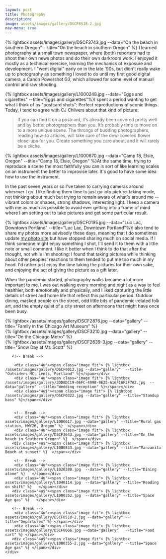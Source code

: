 ```yaml
---
layout: post
title: Photography
description:  
image: assets/images/gallery/DSCF0518-2.jpg
nav-menu: true
---
```



<p><span class="image left">{% lightbox assets/images/gallery/DSCF3743.jpg --data="On the beach in southern Oregon" --title="On the beach in southern Oregon" %} </span>I learned photography at a small town newspaper, where (both) reporters had to shoot their own news photos and do their own darkroom work. I enjoyed it mostly as a technical exercise, learning the mechanics of exposure and development. I "went digital" early on in the late '90s, but didn't really wake up to photography as something I loved to do until my first good digital camera, a Canon Powershot G3, which allowed for some level of manual control and raw shooting.</p>

<p><span class="image right">{% lightbox assets/images/gallery/L1000248.jpg --data="Eggs and cigarettes" --title="Eggs and cigarettes"%}</span>I spent a period wanting to get what I think of as "postcard shots": Perfect reproductions of scenic things. Today, I tend to agree with CJ Chilvers about that kind of picture:</p>

<blockquote>
If you can find it on a postcard, it’s already been covered pretty well and by better photographers than you. It’s probably time to move on to a more unique scene. The throngs of budding photographers, reading how-to articles, will take care of the dew-covered flower close-ups for you. Create something you care about, and it will rarely be a cliche.
</blockquote>

<p><span class="image left">{% lightbox assets/images/gallery/L1000670.jpg --data="Camp 18, Elsie, Oregon" --title="Camp 18, Elsie, Oregon" %}</span>At the same time, trying to reproduce a scene the most faithfully you can is sort of like learning scales on an instrument the better to improvise later. It's good to have some idea how to use the instrument.</p>

<p>In the past seven years or so I've taken to carrying cameras around wherever I go. I like finding them time to just go into picture-taking mode, not thinking about much but trying to remain aware of what's around me -- vibrant colors or shapes, strong shadows, interesting light. I keep a camera with me as much as possible to avoid ever getting into a frame of mind where I am setting out to take pictures and get some particular result.</p> 

<p><span class="image right">{% lightbox assets/images/gallery/DSCF0195.jpg --data="Luc Lac, Downtown Portland" --title="Luc Lac, Downtown Portland"%}</span>I also tend to share my photos more advisedly these days, meaning that I do sometimes update <a href="https://pix.puddingbowl.org">my photo site</a> but have stopped sharing much on social media. If I think someone might enjoy something I shot, I'll send it to them with a little note or small comment. I like it better when I think to do that after the thought, not while I'm shooting: I found that taking pictures while thinking about other peoples' reactions to them tended to put me too much in my head. I'd rather just enjoy the time taking the pictures for their own sake, and enjoying the act of giving the picture as a gift later.</p>

<p>When the pandemic started, photography walks became a lot more important to me. I was out walking every morning and night as a way to feel healthier, both emotionally and physically, and I liked capturing the little details of street and home life that reflect this particular period. Outdoor dining, masked people on the street, odd little bits of pandemic-related folk art, and the empty quiet of a city street on afternoons that might have once been busy.</p>

<div class="box alt">
	<div class="row 50% uniform ">
		<div class="4u"><span class="image fit"> {% lightbox /assets/images/gallery/DSCF2876.jpg   --data="gallery"  --title="Family in the Chicago Art Museum"  %}</span></div>
		<div class="4u"><span class="image fit"> {% lightbox /assets/images/gallery/DSCF3210.jpg   --data="gallery"  --title="On the Chicago Metro"  %}</span></div>
		<div class="4u$"><span class="image fit"> {% lightbox /assets/images/gallery/DSCF2639-3.jpg --data="gallery" --title="Snow Day at Mt. Scott"  %}</span></div>
	
	   <!-- Break --> 

		<div class="4u"><span class="image fit"> {% lightbox /assets/images/gallery/DSCF0013.jpg --data="gallery"  --title-"Outsiders MC, Lents, Portland" %}</span></div>
		<div class="4u"><span class="image fit"> {% lightbox /assets/images/gallery/3DD8DC19-06FC-4998-9E25-A16F16F2F7A2.jpg  --data="gallery" --title="Wedding reception" %}</span></div>
		<div class="4u$"><span class="image fit"> {% lightbox /assets/images/gallery/DSCF0322.jpg --data="gallery" --title="Standup bass" %}</span></div>
		
		
		<!-- Break -->
		<div class="4u"><span class="image fit"> {% lightbox assets/images/gallery/L1000617.jpg --data="gallery" --title="Rural gas station, HWY26, Oregon" %}  </span></div>
		<div class="4u"><span class="image fit"> {% lightbox assets/images/gallery/DSCF3643.jpg --data="gallery" --title="On the beach in Southern Oregon" %}  </span></div>
	   <div class="4u$"><span class="image fit"> {% lightbox assets/images/gallery/L1000843.jpg --data="gallery" --title="Manzanita Beach at sunset" %}  </span></div>

		<!-- Break --> 
		<div class="4u"><span class="image fit"> {% lightbox assets/images/gallery/L1020280.jpg  --data="gallery" --title="Dining alone" %}   </span></div>
		<div class="4u"><span class="image fit"> {% lightbox assets/images/gallery/L1040114.jpg  --data="gallery" --title="Reading on shift" %}   </span></div>
	   <div class="4u$"><span class="image fit"> {% lightbox assets/images/gallery/L1000352.jpg  --data="gallery" --title="Space Age gas" %}   </span></div>

	   <!-- Break --> 
		<div class="4u"><span class="image fit"> {% lightbox assets/images/gallery/DSCF0518-2.jpg --data="gallery" --title="Departures" %} </span></div>
		<div class="4u"><span class="image fit"> {% lightbox assets/images/gallery/DSCF8666.jpg --data="gallery"   --title="Food cart" %} </span></div>
	   <div class="4u$"><span class="image fit"> {% lightbox assets/images/gallery/L1000355-2.jpg --data="gallery" --title="Space Age gas" %} </span></div>
	</div>
</div>


